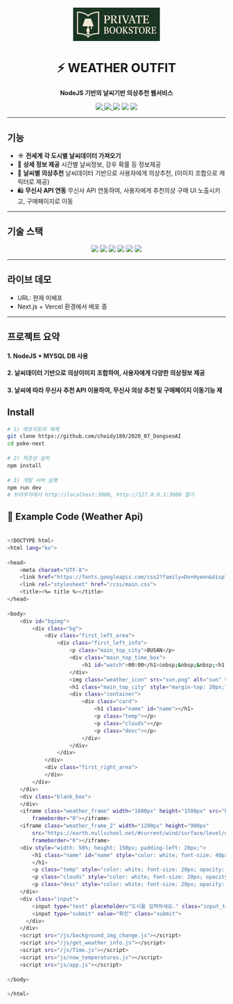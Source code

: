 <!-- BANNER -->
<p align="center">
  <img src="./public/private-book.jpg" alt="private-book Banner" width="200px" />
</p>

<h1 align="center">⚡ WEATHER OUTFIT</h1>
<p align="center">
  <b>NodeJS 기반의 날씨기반 의상추천 웹서비스</b>
</p>

<p align="center">
  <a href="https://poke-next-amber.vercel.app">
    <img src="https://img.shields.io/badge/Live-Demo-blue?logo=vercel&logoColor=white" />
  </a>
  <a href="https://github.com/choidy180/poke-next">
    <img src="https://img.shields.io/github/stars/choidy180/poke-next?style=social" />
  </a>
  <img src="https://img.shields.io/github/license/choidy180/poke-next?color=brightgreen" />
  <img src="https://img.shields.io/badge/PRs-welcome-yellow?logo=github" />
  <img src="https://img.shields.io/badge/Made%20with-❤️-ff69b4" />
</p>

---

##  기능
- ☀️ **전세계 각 도시별 날씨데이터 가져오기**
- 🌈 **상세 정보 제공** 시간별 날씨정보, 강우 확률 등 정보제공
- 👗 **날씨별 의상추천** 날씨데이터 기반으로 사용자에게 의상추천, (이미지 조합으로 캐릭터로 제공)
- 🛍️ **무신사 API 연동** 무신사 API 연동하여, 사용자에게 추천의상 구매 UI 노출시키고, 구매페이지로 이동

---

##  기술 스택
<p align="center">
  <img src="https://img.shields.io/badge/Node.js-339933?logo=node.js&logoColor=white" /> 
  <img src="https://img.shields.io/badge/Express.js-000000?logo=express&logoColor=white" /> 
  <img src="https://img.shields.io/badge/NPM-CB3837?logo=npm&logoColor=white" /> 
  <img src="https://img.shields.io/badge/Yarn-2C8EBB?logo=yarn&logoColor=white" /> 
  <img src="https://img.shields.io/badge/ESLint-4B32C3?logo=eslint&logoColor=white" /> 
  <img src="https://img.shields.io/badge/Prettier-F7B93E?logo=prettier&logoColor=000" />
</p>

---

##  라이브 데모
-  URL: 현재 미배포
-  Next.js + Vercel 환경에서 배포 중

---

##  프로젝트 요약
#### 1. NodeJS + MYSQL DB 사용
#### 2. 날씨데이터 기반으로 의상이미지 조합하여, 사용자에게 다양한 의상정보 제공
#### 3. 날씨에 따라 무신사 추천 API 이용하여, 무신사 의상 추천 및 구매페이지 이동기능 제


##  Install
```bash
# 1) 레포지토리 복제
git clone https://github.com/choidy180/2020_07_DongseoAI
cd poke-next

# 2) 의존성 설치
npm install

# 3) 개발 서버 실행
npm run dev
# 브라우저에서 http://localhost:3000, http://127.0.0.1:3000 열기
```

## 📡 Example Code (Weather Api)
```bash

<!DOCTYPE html>
<html lang="ko">

<head>
    <meta charset="UTF-8">
    <link href="https://fonts.googleapis.com/css2?family=Do+Hyeon&display=swap" rel="stylesheet">
    <link rel="stylesheet" href="/css/main.css">
    <title><%= title %></title>
</head>

<body>
    <div id="bgimg">
        <div class="bg">
            <div class="first_left_area">
                <div class="first_left_info">
                    <p class="main_top_city">BUSAN</p>
                    <div class="main_top_time_box">
                        <h1 id="watch">00:00</h1>&nbsp;&nbsp;&nbsp;<h1 id="am_pm">AP</h1>
                    </div>
                    <img class="weather_icon" src="sun.png" alt="sun" title="sun">
                    <h1 class="main_top_city" style="margin-top: 20px;">맑은 하늘</h1>
                    <div class="container">
                        <div class="card">
                            <h1 class="name" id="name"></h1>
                            <p class="temp"></p>
                            <p class="clouds"></p>
                            <p class="desc"></p>
                        </div>
                    </div>
                </div>
            </div>
            <div class="first_right_area">
            </div>
        </div>
    </div>
    <div class="blank_box">
    </div>
    <iframe class="weather_frame" width="1600px" height="1500px" src="https://www.weather.go.kr/w/index.do"
        frameborder="0"></iframe>
    <iframe class="weather_frame_2" width="1200px" height="900px"
        src="https://earth.nullschool.net/#current/wind/surface/level/overlay=temp/orthographic=129.02,35.13,3000/loc=128.950,35.340"
        frameborder="0"></iframe>
    <div style="width: 50%; height: 150px; padding-left: 20px;">
        <h1 class="name" id="name" style="color: white; font-size: 40px; opacity: 0.8;">
        </h1>
        <p class="temp" style="color: white; font-size: 20px; opacity: 0.8;"></p>
        <p class="clouds" style="color: white; font-size: 20px; opacity: 0.8;"></p>
        <p class="desc" style="color: white; font-size: 20px; opacity: 0.8;"></p>
    </div>
    <div class="input">
        <input type="text" placeholder="도시를 입력하세요." class="input_text">
        <input type="submit" value="확인" class="submit">
      </div>
    </div>
    <script src="/js/background_img_change.js"></script>
    <script src="/js/get_weather_info.js"></script>
    <script src="/js/Time.js"></script>
    <script src="js/now_temperatures.js"></script>
    <script src="js/app.js"></script>

</body>

</html>
```
